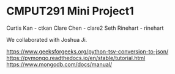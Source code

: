 # CMPUT291 Mini Project1
Curtis Kan - ctkan
Clare Chen - clare2
Seth Rinehart - rinehart

We collaborated with Joshua Ji.

https://www.geeksforgeeks.org/python-tsv-conversion-to-json/
https://pymongo.readthedocs.io/en/stable/tutorial.html
https://www.mongodb.com/docs/manual/
